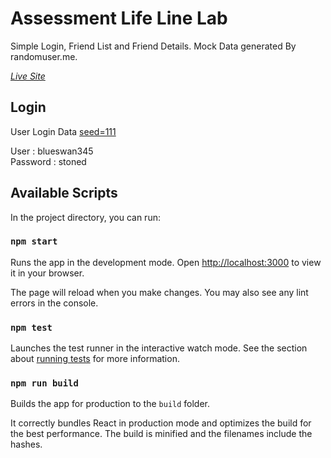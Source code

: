 # Assessment Life Line Lab

Simple Login, Friend List and Friend Details. Mock Data generated By randomuser.me.

_[Live Site](https://assessment-life-line-lab.vercel.app/)_ 

## Login

User Login Data [seed=111](https://randomuser.me/api/?seed=111)

User : blueswan345 <br> 
Password : stoned

## Available Scripts

In the project directory, you can run:

### `npm start`

Runs the app in the development mode. Open [http://localhost:3000](http://localhost:3000) to view it in your browser.

The page will reload when you make changes. You may also see any lint errors in the console.

### `npm test`

Launches the test runner in the interactive watch mode. See the section about [running tests](https://facebook.github.io/create-react-app/docs/running-tests) for more information.

### `npm run build`

Builds the app for production to the `build` folder.

It correctly bundles React in production mode and optimizes the build for the best performance. The build is minified and the filenames include the hashes.